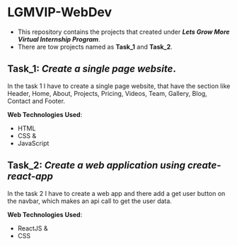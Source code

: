 # LGMVIP-WebDev
* This repository contains the projects that created under _**Lets Grow More Virtual Internship Program**_.
* There are tow projects named as **Task_1** and **Task_2**.

## Task_1: __*Create a single page website*__.

In the task 1 I have to create a single page website, that have the section like Header, Home, About, Projects, Pricing, Videos, Team, Gallery, Blog, Contact and Footer.

**Web Technologies Used**:
* HTML
* CSS &
* JavaScript

## Task_2: __*Create a web application using create-react-app*__

In the task 2 I have to create a web app and there add a get user button on the navbar, which makes an api call to get the user data.

**Web Technologies Used**:
* ReactJS &
* CSS
